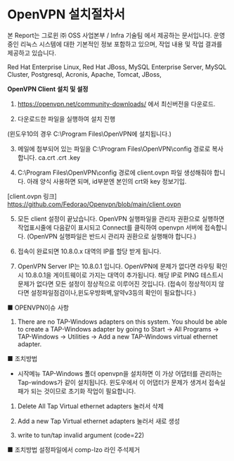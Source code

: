 # OpenVPN 설치절차서


본 Report는 그로윈 ㈜ OSS 사업본부 / Infra 기술팀 에서 제공하는 문서입니다.
운영중인 리눅스 시스템에 대한 기본적인 정보 포함하고 있으며, 작업 내용 및 작업 결과를 제공하고 있습니다.


Red Hat Enterprise Linux, Red Hat JBoss, MySQL Enterprise Server, MySQL Cluster, Postgresql, Acronis, Apache, Tomcat, JBoss, 

**OpenVPN Client 설치 및 설정**
1. https://openvpn.net/community-downloads/ 에서 최신버전을 다운로드.


2. 다운로드한 파일을 실행하여 설치 진행
 
 
(윈도우10의 경우 C:\Program Files\OpenVPN에 설치됩니다.)


3. 메일에 첨부되어 있는 파일을 C:\Program Files\OpenVPN\config 경로로 복사합니다.
ca.crt
<id>.crt
<id>.key




4. C:\Program Files\OpenVPN\config 경로에 client.ovpn 파일 생성해줘야 합니다.
아래 양식 사용하면 되며, id부분엔 본인의 crt와 key 정보기입.

[client.ovpn 링크]
https://github.com/Fedorao/Openvpn/blob/main/client.ovpn

5. 모든 client 설정이 끝났습니다.
OpenVPN 실행파일을 관리자 권환으로 실행하면 작업표시줄에 다음같이 표시되고 
Connect를 클릭하여 openvpn 서버에 접속합니다.
(OpenVPN 실행파일은 반드시 관리자 권환으로 실행해야 합니다.)

 







6. 접속이 완료되면 10.8.0.x 대역의 IP를 할당 받게 됩니다.
 


7. OpenVPN Server IP는 10.8.0.1 입니다.
OpenVPN에 문제가 없다면 라우팅 확인시 10.8.0.1을 게이트웨이로 가지는 대역이 추가됩니다.
해당 IP로 PING 테스트시 문제가 없다면 모든 설정이 정상적으로 이루어진 것입니다.
(접속이 정상적이지 않다면 설정파일점검이나,윈도우방화벽,알약v3등의 확인이 필요합니다.)

 





■ OPENVPN이슈 사항
1. There are no TAP-Windows adapters on this system. You should be able to create a TAP-Windows adapter by going to Start -> All Programs -> TAP-Windows -> Utilities -> Add a new TAP-Windows virtual ethernet adapter.

■ 조치방법
 - 시작메뉴 TAP-Windows 폴더
openvpn을 설치하면 이 가상 어댑터를 관리하는 Tap-windows가 같이 설치됩니다.
윈도우에서 이 어댑터가 문제가 생겨서 접속실패가 되는 것이므로 초기화 작업이 필요합니다.

1. Delete All Tap Virtual ethernet adapters 눌러서 삭제
2. Add a new Tap Virtual ethernet adapters 눌러서 새로 생성

 


2. write to tun/tap invalid argument (code=22)

■ 조치방법
설정파일에서 comp-lzo 라인 주석제거
